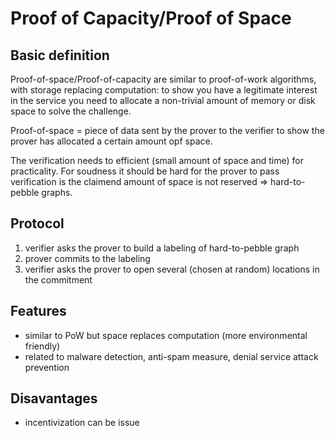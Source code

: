 # Proof of Capacity/Proof of Space

## Basic definition

Proof-of-space/Proof-of-capacity are similar to proof-of-work algorithms, with storage replacing computation: to show you have a legitimate interest in the service you need to allocate a non-trivial amount of memory or disk space to solve the challenge.

Proof-of-space = piece of data sent by the prover to the verifier to show the prover has allocated a certain amount opf space.

The verification needs to efficient \(small amount of space and time\) for practicality. For soudness it should be hard for the prover to pass verification is the claimend amount of space is not reserved =&gt; hard-to-pebble graphs.

## Protocol

1. verifier asks the prover to build a labeling of hard-to-pebble graph
2. prover commits to the labeling
3. verifier asks the prover to open several \(chosen at random\) locations in the commitment

## Features 

* similar to PoW but space replaces computation \(more environmental friendly\)
* related to malware detection, anti-spam measure, denial service attack prevention

## Disavantages

* incentivization can be issue

